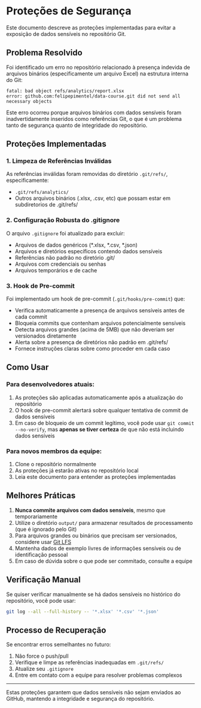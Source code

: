 # Proteções de Segurança

Este documento descreve as proteções implementadas para evitar a exposição de dados sensíveis no repositório Git.

## Problema Resolvido

Foi identificado um erro no repositório relacionado à presença indevida de arquivos binários (especificamente um arquivo Excel) na estrutura interna do Git:

```
fatal: bad object refs/analytics/report.xlsx
error: github.com:felipepimentel/data-course.git did not send all necessary objects
```

Este erro ocorreu porque arquivos binários com dados sensíveis foram inadvertidamente inseridos como referências Git, o que é um problema tanto de segurança quanto de integridade do repositório.

## Proteções Implementadas

### 1. Limpeza de Referências Inválidas

As referências inválidas foram removidas do diretório `.git/refs/`, especificamente:
- `.git/refs/analytics/`
- Outros arquivos binários (.xlsx, .csv, etc) que possam estar em subdiretorios de .git/refs/

### 2. Configuração Robusta do .gitignore

O arquivo `.gitignore` foi atualizado para excluir:

- Arquivos de dados genéricos (*.xlsx, *.csv, *.json)
- Arquivos e diretórios específicos contendo dados sensíveis
- Referências não padrão no diretório .git/
- Arquivos com credenciais ou senhas
- Arquivos temporários e de cache

### 3. Hook de Pre-commit

Foi implementado um hook de pre-commit (`.git/hooks/pre-commit`) que:

- Verifica automaticamente a presença de arquivos sensíveis antes de cada commit
- Bloqueia commits que contenham arquivos potencialmente sensíveis
- Detecta arquivos grandes (acima de 5MB) que não deveriam ser versionados diretamente
- Alerta sobre a presença de diretórios não padrão em .git/refs/
- Fornece instruções claras sobre como proceder em cada caso

## Como Usar

### Para desenvolvedores atuais:

1. As proteções são aplicadas automaticamente após a atualização do repositório
2. O hook de pre-commit alertará sobre qualquer tentativa de commit de dados sensíveis
3. Em caso de bloqueio de um commit legítimo, você pode usar `git commit --no-verify`, mas **apenas se tiver certeza** de que não está incluindo dados sensíveis

### Para novos membros da equipe:

1. Clone o repositório normalmente
2. As proteções já estarão ativas no repositório local
3. Leia este documento para entender as proteções implementadas

## Melhores Práticas

1. **Nunca commite arquivos com dados sensíveis**, mesmo que temporariamente
2. Utilize o diretório `output/` para armazenar resultados de processamento (que é ignorado pelo Git)
3. Para arquivos grandes ou binários que precisam ser versionados, considere usar [Git LFS](https://git-lfs.github.com/)
4. Mantenha dados de exemplo livres de informações sensíveis ou de identificação pessoal
5. Em caso de dúvida sobre o que pode ser commitado, consulte a equipe

## Verificação Manual

Se quiser verificar manualmente se há dados sensíveis no histórico do repositório, você pode usar:

```bash
git log --all --full-history -- '*.xlsx' '*.csv' '*.json'
```

## Processo de Recuperação

Se encontrar erros semelhantes no futuro:

1. Não force o push/pull
2. Verifique e limpe as referências inadequadas em `.git/refs/`
3. Atualize seu `.gitignore`
4. Entre em contato com a equipe para resolver problemas complexos

---

Estas proteções garantem que dados sensíveis não sejam enviados ao GitHub, mantendo a integridade e segurança do repositório. 
